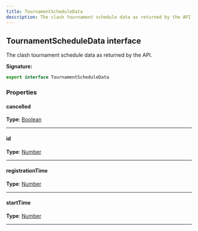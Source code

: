 ```yaml
---
title: TournamentScheduleData
description: The clash tournament schedule data as returned by the API.
---
```


## TournamentScheduleData interface

The clash tournament schedule data as returned by the API.

**Signature:**

```ts
export interface TournamentScheduleData 
```

### Properties

#### cancelled



**Type**: [Boolean](https://developer.mozilla.org/en-US/docs/Web/JavaScript/Reference/Global_Objects/Boolean)

---

#### id



**Type**: [Number](https://developer.mozilla.org/en-US/docs/Web/JavaScript/Reference/Global_Objects/Number)

---

#### registrationTime



**Type**: [Number](https://developer.mozilla.org/en-US/docs/Web/JavaScript/Reference/Global_Objects/Number)

---

#### startTime



**Type**: [Number](https://developer.mozilla.org/en-US/docs/Web/JavaScript/Reference/Global_Objects/Number)

---

